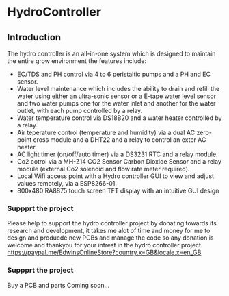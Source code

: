 # HydroController

## Introduction
The hydro controller is an all-in-one system which is designed to maintain the entire grow environment the features include:
<ul>
  <li>EC/TDS and PH control via 4 to 6 peristaltic pumps and a PH and EC sensor.</li>
  <li>Water level maintenance which includes the ability to drain and refill the water using either an ultra-sonic sensor or a E-tape water level sensor and two water pumps one for the water inlet and another for the water outlet, with each pump controlled by a relay.</li>
  <li>Water temperature control via DS18B20 and a water heater controlled by a relay.</li>
  <li>Air teperature control (temperature and humidity) via a dual AC zero-point cross module and a DHT22 and a relay to control an exter AC heater.</li>
  <li>AC light timer (on/off/auto timer) via a DS3231 RTC and a relay module.</li>
  <li>Co2 cotrol via a MH-Z14 CO2 Sensor Carbon Dioxide Sensor and a relay module (external Co2 solenoid and flow rate meter required).</li>
  <li>Local Wifi access point with a Hydro controller GUI to view and adjust values remotely, via a ESP8266-01.</li>
  <li>800x480 RA8875 touch screen TFT display with an intuitive GUI design</li>
</ul>



### Suppprt the project
Please help to support the hydro controller project by donating towards its research and development, it takes me alot of time and money for me to design and producde new PCBs and manage the code so any donation is welcome and thankyou for your intrest in the hydro controller project.
https://paypal.me/EdwinsOnlineStore?country.x=GB&locale.x=en_GB

### Suppprt the project
Buy a PCB and parts
Coming soon...

